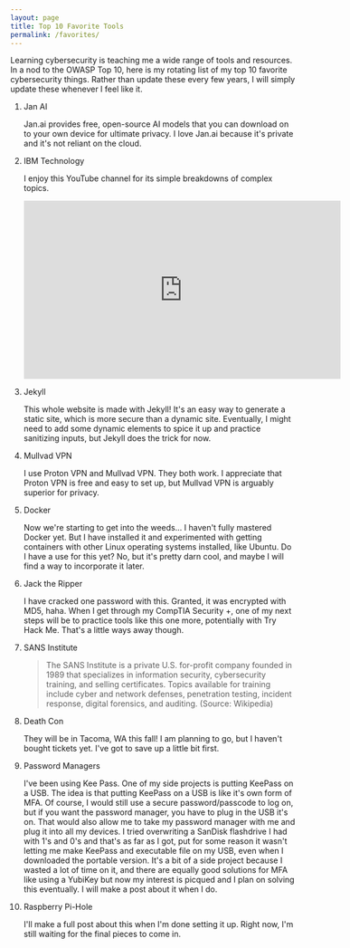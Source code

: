 ```yaml
---
layout: page
title: Top 10 Favorite Tools
permalink: /favorites/
---
```

Learning cybersecurity is teaching me a wide range of tools and resources. In a nod to the OWASP Top 10, here is my rotating list of my top 10 favorite cybersecurity things. Rather than update these every few years, I will simply update these whenever I feel like it.

1. Jan AI
 
    Jan.ai provides free, open-source AI models that you can download on to your own device for ultimate privacy. I love Jan.ai because it's private and it's not reliant on the cloud.
   

2. IBM Technology

    I enjoy this YouTube channel for its simple breakdowns of complex topics.

    <iframe width="560" height="315" src="https://www.youtube-nocookie.com/embed/kqaMIFEz15s?si=1GU2_hj24-Aps2Y_" title="YouTube video player" frameborder="0" allow="accelerometer; autoplay; clipboard-write; encrypted-media; gyroscope; picture-in-picture; web-share" referrerpolicy="strict-origin-when-cross-origin" allowfullscreen></iframe>
    
3. Jekyll

    This whole website is made with Jekyll! It's an easy way to generate a static site, which is more secure than a dynamic site. Eventually, I might need to add some dynamic elements to spice it up and practice sanitizing inputs, but Jekyll does the trick for now.

4. Mullvad VPN

    I use Proton VPN and Mullvad VPN. They both work. I appreciate that Proton VPN is free and easy to set up, but Mullvad VPN is arguably superior for privacy.

5. Docker

    Now we're starting to get into the weeds... I haven't fully mastered Docker yet. But I have installed it and experimented with getting containers with other Linux operating systems installed, like Ubuntu. Do I have a use for this yet? No, but it's pretty darn cool, and maybe I will find a way to incorporate it later.

6. Jack the Ripper

    I have cracked one password with this. Granted, it was encrypted with MD5, haha. When I get through my CompTIA Security +, one of my next steps will be to practice tools like this one more, potentially with Try Hack Me. That's a little ways away though.

7. SANS Institute

    > The SANS Institute is a private U.S. for-profit company founded in 1989 that specializes in information security, cybersecurity training, and selling certificates. Topics available for training include cyber and network defenses, penetration testing, incident response, digital forensics, and auditing. (Source: Wikipedia)

8. Death Con

    They will be in Tacoma, WA this fall! I am planning to go, but I haven't bought tickets yet. I've got to save up a little bit first.

9. Password Managers

    I've been using Kee Pass. One of my side projects is putting KeePass on a USB. The idea is that putting KeePass on a USB is like it's own form of MFA. Of course, I would still use a secure password/passcode to log on, but if you want the password manager, you have to plug in the USB it's on. That would also allow me to take my password manager with me and plug it into all my devices. I tried overwriting a SanDisk flashdrive I had with 1's and 0's and that's as far as I got, put for some reason it wasn't letting me make KeePass and executable file on my USB, even when I downloaded the portable version. It's a bit of a side project because I wasted a lot of time on it, and there are equally good solutions for MFA like using a YubiKey but now my interest is picqued and I plan on solving this eventually. I will make a post about it when I do.

10. Raspberry Pi-Hole

    I'll make a full post about this when I'm done setting it up. Right now, I'm still waiting for the final pieces to come in.